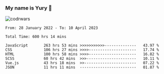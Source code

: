 ### My name is Yury 👋 
![codrwars](https://www.codewars.com/users/litury/badges/micro) 


<!--START_SECTION:waka-->

```text
From: 28 January 2022 - To: 10 April 2023

Total Time: 600 hrs 14 mins

JavaScript       263 hrs 53 mins >>>>>>>>>>>--------------   43.97 %
CSS              106 hrs 27 mins >>>>---------------------   17.74 %
HTML             100 hrs 58 mins >>>>---------------------   16.82 %
SCSS             60 hrs 42 mins  >>>----------------------   10.11 %
Vue.js           43 hrs 18 mins  >>-----------------------   07.22 %
JSON             11 hrs 11 mins  -------------------------   01.87 %
```

<!--END_SECTION:waka-->

